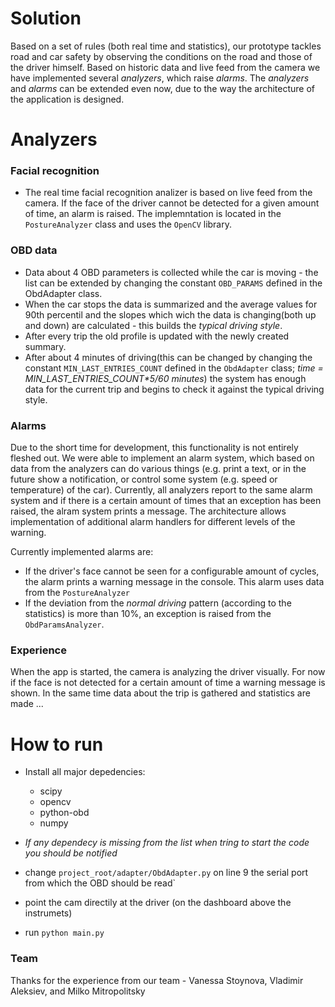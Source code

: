 # Solution
Based on a set of rules (both real time and statistics), our prototype tackles road and car safety by observing the conditions on the road and those of the driver himself. Based on historic data and live feed from the camera we have implemented several *analyzers*, which raise *alarms*. The *analyzers* and *alarms* can be extended even now, due to the way the architecture of the application is designed.

# Analyzers
### Facial recognition
- The real time facial recognition analizer is based on live feed from the camera. If the face of the driver cannot be detected for a given amount of time, an alarm is raised. The implemntation is located in the `PostureAnalyzer` class and uses the `OpenCV` library.
### OBD data
- Data about 4 OBD parameters is collected while the car is moving - the list can be extended by changing the constant `OBD_PARAMS` defined in the ObdAdapter class.
- When the car stops the data is summarized and the average values for 90th percentil and the slopes which wich the data is changing(both up and down) are calculated - this builds the _typical driving style_.
- After every trip the old profile is updated with the newly created summary.
- After about 4 minutes of driving(this can be changed by changing the constant `MIN_LAST_ENTRIES_COUNT` defined in the `ObdAdapter` class; _time = MIN_LAST_ENTRIES_COUNT*5/60 minutes_) the system has enough data for the current trip and begins to check it against the typical driving style.

### Alarms
Due to the short time for development, this functionality is not entirely fleshed out. We were able to implement an alarm system, which based on data from the analyzers can do various things (e.g. print a text, or in the future show a notification, or control some system (e.g. speed or temperature) of the car). Currently, all analyzers report to the same alarm system and if there is a certain amount of times that an exception has been raised, the alram system prints a message. The architecture allows implementation of additional alarm handlers for different levels of the warning. 

Currently implemented alarms are:
- If the driver's face cannot be seen for a configurable amount of cycles, the alarm prints a warning message in the console. This alarm uses data from the `PostureAnalyzer`
- If the deviation from the *normal driving* pattern (according to the statistics) is more than 10%, an exception is raised from the `ObdParamsAnalyzer`.

### Experience
When the app is started, the camera is analyzing the driver visually. For now if the face is not detected for a certain amount of time a warning message is shown.
In the same time data about the trip is gathered and statistics are made ...

# How to run
- Install all major depedencies:
    - scipy
    - opencv
    - python-obd
    - numpy

- _If any dependecy is missing from the list when tring to start the code you should be notified_
- change `project_root/adapter/ObdAdapter.py` on line 9 the serial port from which the OBD should be read`
- point the cam directily at the driver (on the dashboard above the instrumets)
- run `python main.py`


### Team
Thanks for the experience from our team - Vanessa Stoynova, Vladimir Aleksiev, and Milko Mitropolitsky